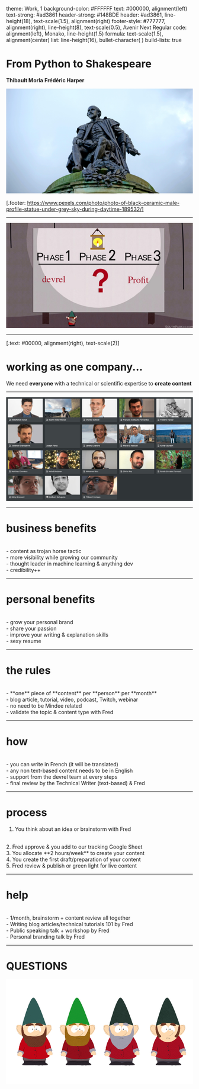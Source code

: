 theme: Work, 1
background-color: #FFFFFF
text: #000000, alignment(left)
text-strong: #ad3861
header-strong: #148BDE
header: #ad3861, line-height(18), text-scale(1.5),  alignment(right)
footer-style: #777777, alignment(right), line-height(8), text-scale(0.5), Avenir Next Regular
code: alignment(left), Monako, line-height(1.5)
formula: text-scale(1.5), alignment(center)
list: line-height(16), bullet-character( )
build-lists: true

<!---

TITLE
TIME

-->

# From Python to Shakespeare

**Thibault Morla**
**Frédéric Harper**

![](../images/Shakespeare.jpg)

[.footer: https://www.pexels.com/photo/photo-of-black-ceramic-male-profile-statue-under-grey-sky-during-daytime-189532/]


---

<!--- Problem -->

![](../images/devrel_underwear_gnome_profit.jpeg)

---

<!--- Solution -->

[.text: #00000, alignment(right), text-scale(2)]

# **working as one company...**

We need **everyone** with a technical or scientific expertise to **create content**

---

<!--- Everyone -->

![](../images/mindee-tech.png)

---

<!--- benefits business -->

# **business benefits**

<br/>
- content as trojan horse tactic
<br/>
- more visibility while growing our community
<br/>
- thought leader in machine learning & anything dev
<br/>
- credibility++

---

<!--- personal business -->

# **personal benefits**

<br/>
- grow your personal brand
<br/>
- share your passion
<br/>
- improve your writing & explanation skills
<br/>
- sexy resume

---

<!--- The Rules -->

# **the rules**

<br/>
- **one** piece of **content** per **person** per **month**
<br/>
- blog article, tutorial, video, podcast, Twitch, webinar
<br/>
- no need to be Mindee related
<br/>
- validate the topic & content type with Fred


---

<!--- how -->

# **how**

<br/>
- you can write in French (it will be translated)
<br/>
- any non text-based content needs to be in English
<br/>
- support from the devrel team at every steps
<br/>
- final review by the Technical Writer (text-based) & Fred

---

<!--- process -->

# **process**

1. You think about an idea or brainstorm with Fred
<br/>
2. Fred approve & you add to our tracking Google Sheet
<br/>
3. You allocate **2 hours/week** to create your content
<br/>
4. You create the first draft/preparation of your content
<br/>
5. Fred review & publish or green light for live content

---

<!--- help -->

# **help**

<br/>
- 1/month, brainstorm + content review all together
<br/>
- Writing blog articles/technical tutorials 101 by Fred
<br/>
- Public speaking talk + workshop by Fred
<br/>
- Personal branding talk by Fred

---

<!--- Questions -->

# QUESTIONS

![inline](../images/underpants-gnomes.png)
